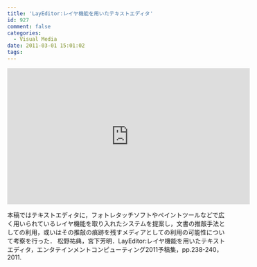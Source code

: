 ```yaml
---
title: 'LayEditor:レイヤ機能を用いたテキストエディタ'
id: 927
comment: false
categories:
  - Visual Media
date: 2011-03-01 15:01:02
tags:
---
```



<iframe width="560" height="315" src="https://www.youtube.com/embed/6U7QYreNN-k" frameborder="0" allowfullscreen></iframe>

<!--more-->

本稿ではテキストエディタに，フォトレタッチソフトやペイントツールなどで広く用いられているレイヤ機能を取り入れたシステムを提案し，文書の推敲手法としての利用，或いはその推敲の痕跡を残すメディアとしての利用の可能性について考察を行った．
松野祐典，宮下芳明．LayEditor:レイヤ機能を用いたテキストエディタ，エンタテインメントコンピューティング2011予稿集，pp.238-240，2011\.
